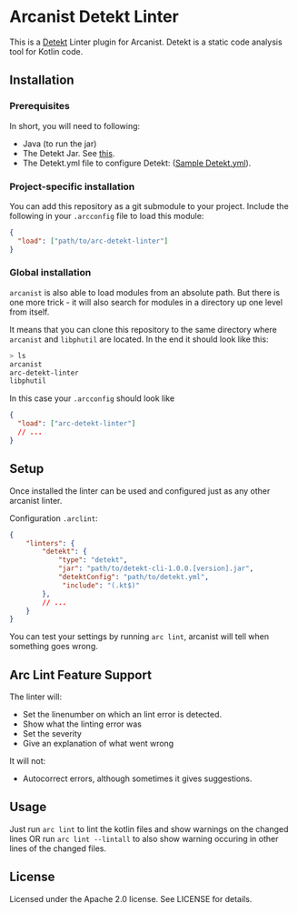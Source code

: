 # Arcanist Detekt Linter

This is a [Detekt](https://github.com/arturbosch/detekt) Linter plugin for Arcanist.
Detekt is a static code analysis tool for Kotlin code.

## Installation

### Prerequisites

In short, you will need to following:
- Java (to run the jar)
- The Detekt Jar. See [this](https://github.com/arturbosch/detekt#build--use-the-commandline-interface).
- The Detekt.yml file to configure Detekt: ([Sample Detekt.yml](https://raw.githubusercontent.com/arturbosch/detekt/master/detekt-cli/src/main/resources/default-detekt-config.yml)).

### Project-specific installation

You can add this repository as a git submodule to your project.
Include the following in your `.arcconfig` file to load this module:

```json
{
  "load": ["path/to/arc-detekt-linter"]
}
```

### Global installation
`arcanist` is also able to load modules from an absolute path. But there is one
more trick - it will also search for modules in a directory up one level
from itself.

It means that you can clone this repository to the same directory
where `arcanist` and `libphutil` are located. In the end it should
look like this:

```sh
> ls
arcanist
arc-detekt-linter
libphutil
```

In this case your `.arcconfig` should look like

```json
{
  "load": ["arc-detekt-linter"]
  // ...
}
```

## Setup
Once installed the linter can be used and configured just as any other arcanist linter.

Configuration `.arclint`:

```json
{
    "linters": {
        "detekt": {
            "type": "detekt",
            "jar": "path/to/detekt-cli-1.0.0.[version].jar",
            "detektConfig": "path/to/detekt.yml",
             "include": "(.kt$)"
        },
        // ...
    }
}
```
You can test your settings by running `arc lint`, arcanist will tell when something goes wrong.
## Arc Lint Feature Support
The linter will:
- Set the linenumber on which an lint error is detected.
- Show what the linting error was
- Set the severity
- Give an explanation of what went wrong

It will not:
- Autocorrect errors, although sometimes it gives suggestions.

## Usage
Just run `arc lint` to lint the kotlin files and show warnings on the changed lines OR run `arc lint --lintall` to also show warning occuring in other lines of the changed files.

## License

Licensed under the Apache 2.0 license. See LICENSE for details.
